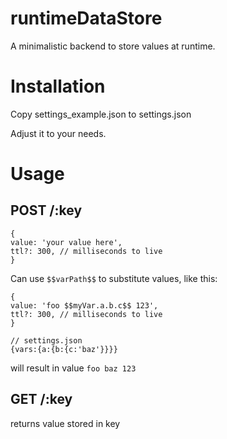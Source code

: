 # runtimeDataStore

A minimalistic backend to store values at runtime.



# Installation

Copy settings_example.json to settings.json

Adjust it to your needs.



# Usage

## POST /:key

```json5
{
value: 'your value here',
ttl?: 300, // milliseconds to live
}
```

Can use `$$varPath$$` to substitute values, like this:

```json5
{
value: 'foo $$myVar.a.b.c$$ 123',
ttl?: 300, // milliseconds to live
}

// settings.json
{vars:{a:{b:{c:'baz'}}}}
```

will result in value `foo baz 123` 





## GET /:key

returns value stored in key
